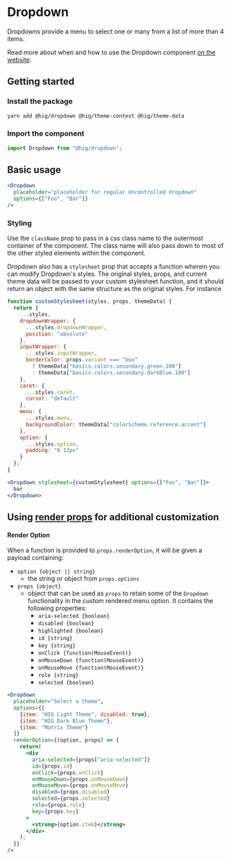 # Dropdown

Dropdowns provide a menu to select one or many from a list of more than 4 items.

Read more about when and how to use the Dropdown component [on the website](https://hig.autodesk.com/web/components/form-elements).


## Getting started

### Install the package

```bash
yarn add @hig/dropdown @hig/theme-context @hig/theme-data
```

### Import the component

```js
import Dropdown from "@hig/dropdown";
```

## Basic usage

```jsx
<Dropdown
  placeholder="placeholder for regular Uncontrolled dropdown"
  options={["Foo", "Bar"]}
/>
```

### Styling

Use the `className` prop to pass in a css class name to the outermost container of the component. The class name will also pass down to most of the other styled elements within the component.

Dropdown also has a `stylesheet` prop that accepts a function wherein you can modify Dropdown's styles. The original styles, props, and current theme data will be passed to your custom stylesheet function, and it should return an object with the same structure as the original styles. For instance

```jsx
function customStylesheet(styles, props, themeData) {
  return {
    ...styles,
    dropdownWrapper: {
      ...styles.dropdownWrapper,
      position: "absolute"
    },
    inputWrapper: {
      ...styles.inputWrapper,
      borderColor: props.variant === "box"
        ? themeData["basics.colors.secondary.green.100"]
        : themeData["basics.colors.secondary.darkBlue.100"]
    },
    caret: {
      ...styles.caret,
      cursor: "default"
    },
    menu: {
      ...styles.menu,
      backgroundColor: themeData["colorScheme.reference.accent"]
    },
    option: {
      ...styles.option,
      padding: "0 12px"
    }
  };
}

<Dropdown stylesheet={customStylesheet} options={["Foo", "Bar"]}>
  bar
</Dropdown>
```

## Using [render props][] for additional customization

[render props]: https://reactjs.org/docs/render-props.html

#### Render Option

When a function is provided to `props.renderOption`, it will be given a payload containing:

* `option {object || string}`
    - the string or object from `props.options`
* `props {object}`
    - object that can be used as `props` to retain some of the `Dropdown` functionality in the custom rendered menu option. It contains the following properties:
      - `aria-selected {boolean}` 
      - `disabled {boolean}`
      - `highlighted {boolean}`
      - `id {string}`
      - `key {string}` 
      - `onClick {function(MouseEvent)}`
      - `onMouseDown {function(MouseEvent)}`
      - `onMouseMove {function(MouseEvent)}`
      - `role {string}`
      - `selected {boolean}`

```jsx
<Dropdown
  placeholder="Select a theme",
  options={[
    {item: "HIG Light Theme", disabled: true}, 
    {item: "HIG Dark Blue Theme"}, 
    {item: "Matrix Theme"}
  ]}
  renderOption={(option, props) => {
    return(
      <div
        aria-selected={props["aria-selected"]}
        id={props.id}
        onClick={props.onClick}
        onMouseDown={props.onMouseDown}
        onMouseMove={props.onMouseMove}
        disabled={props.disabled}
        selected={props.selected}
        role={props.role}
        key={props.key}
      >
        <strong>{option.item}</strong>
      </div>
    );
  }}
/>
```
